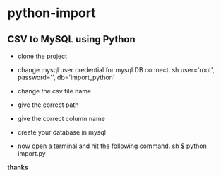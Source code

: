 # python-import
## CSV to MySQL using Python

* clone the project
* change mysql user credential for mysql DB connect.
sh
user='root',
password='',
db='import_python'

* change the csv file name
* give the correct path
* give the correct column name
* create your database in mysql
* now open a terminal and hit the following command.
sh
$ python import.py

**thanks**